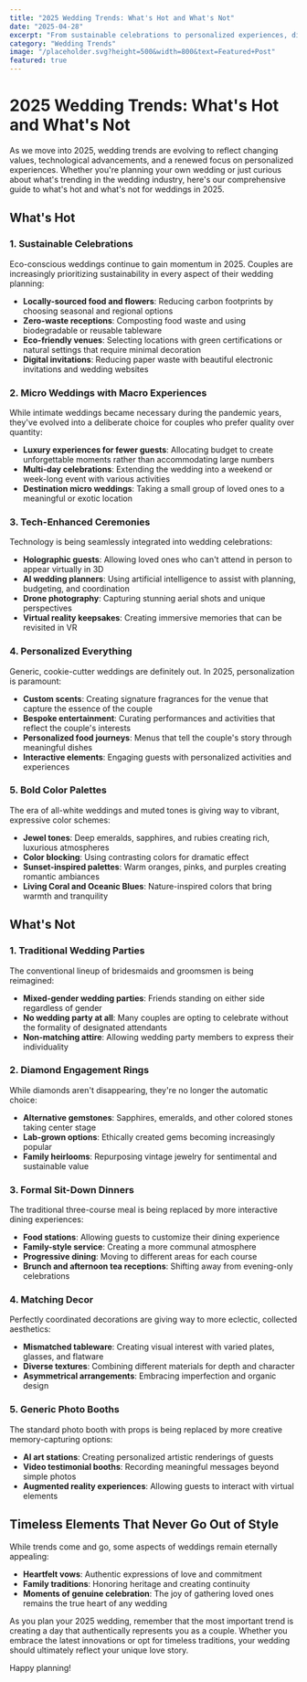 ```yaml
---
title: "2025 Wedding Trends: What's Hot and What's Not"
date: "2025-04-28"
excerpt: "From sustainable celebrations to personalized experiences, discover the top wedding trends for 2025 that will make your special day unforgettable and uniquely yours."
category: "Wedding Trends"
image: "/placeholder.svg?height=500&width=800&text=Featured+Post"
featured: true
---
```


# 2025 Wedding Trends: What's Hot and What's Not

As we move into 2025, wedding trends are evolving to reflect changing values, technological advancements, and a renewed focus on personalized experiences. Whether you're planning your own wedding or just curious about what's trending in the wedding industry, here's our comprehensive guide to what's hot and what's not for weddings in 2025.

## What's Hot

### 1. Sustainable Celebrations

Eco-conscious weddings continue to gain momentum in 2025. Couples are increasingly prioritizing sustainability in every aspect of their wedding planning:

- **Locally-sourced food and flowers**: Reducing carbon footprints by choosing seasonal and regional options
- **Zero-waste receptions**: Composting food waste and using biodegradable or reusable tableware
- **Eco-friendly venues**: Selecting locations with green certifications or natural settings that require minimal decoration
- **Digital invitations**: Reducing paper waste with beautiful electronic invitations and wedding websites

### 2. Micro Weddings with Macro Experiences

While intimate weddings became necessary during the pandemic years, they've evolved into a deliberate choice for couples who prefer quality over quantity:

- **Luxury experiences for fewer guests**: Allocating budget to create unforgettable moments rather than accommodating large numbers
- **Multi-day celebrations**: Extending the wedding into a weekend or week-long event with various activities
- **Destination micro weddings**: Taking a small group of loved ones to a meaningful or exotic location

### 3. Tech-Enhanced Ceremonies

Technology is being seamlessly integrated into wedding celebrations:

- **Holographic guests**: Allowing loved ones who can't attend in person to appear virtually in 3D
- **AI wedding planners**: Using artificial intelligence to assist with planning, budgeting, and coordination
- **Drone photography**: Capturing stunning aerial shots and unique perspectives
- **Virtual reality keepsakes**: Creating immersive memories that can be revisited in VR

### 4. Personalized Everything

Generic, cookie-cutter weddings are definitely out. In 2025, personalization is paramount:

- **Custom scents**: Creating signature fragrances for the venue that capture the essence of the couple
- **Bespoke entertainment**: Curating performances and activities that reflect the couple's interests
- **Personalized food journeys**: Menus that tell the couple's story through meaningful dishes
- **Interactive elements**: Engaging guests with personalized activities and experiences

### 5. Bold Color Palettes

The era of all-white weddings and muted tones is giving way to vibrant, expressive color schemes:

- **Jewel tones**: Deep emeralds, sapphires, and rubies creating rich, luxurious atmospheres
- **Color blocking**: Using contrasting colors for dramatic effect
- **Sunset-inspired palettes**: Warm oranges, pinks, and purples creating romantic ambiances
- **Living Coral and Oceanic Blues**: Nature-inspired colors that bring warmth and tranquility

## What's Not

### 1. Traditional Wedding Parties

The conventional lineup of bridesmaids and groomsmen is being reimagined:

- **Mixed-gender wedding parties**: Friends standing on either side regardless of gender
- **No wedding party at all**: Many couples are opting to celebrate without the formality of designated attendants
- **Non-matching attire**: Allowing wedding party members to express their individuality

### 2. Diamond Engagement Rings

While diamonds aren't disappearing, they're no longer the automatic choice:

- **Alternative gemstones**: Sapphires, emeralds, and other colored stones taking center stage
- **Lab-grown options**: Ethically created gems becoming increasingly popular
- **Family heirlooms**: Repurposing vintage jewelry for sentimental and sustainable value

### 3. Formal Sit-Down Dinners

The traditional three-course meal is being replaced by more interactive dining experiences:

- **Food stations**: Allowing guests to customize their dining experience
- **Family-style service**: Creating a more communal atmosphere
- **Progressive dining**: Moving to different areas for each course
- **Brunch and afternoon tea receptions**: Shifting away from evening-only celebrations

### 4. Matching Decor

Perfectly coordinated decorations are giving way to more eclectic, collected aesthetics:

- **Mismatched tableware**: Creating visual interest with varied plates, glasses, and flatware
- **Diverse textures**: Combining different materials for depth and character
- **Asymmetrical arrangements**: Embracing imperfection and organic design

### 5. Generic Photo Booths

The standard photo booth with props is being replaced by more creative memory-capturing options:

- **AI art stations**: Creating personalized artistic renderings of guests
- **Video testimonial booths**: Recording meaningful messages beyond simple photos
- **Augmented reality experiences**: Allowing guests to interact with virtual elements

## Timeless Elements That Never Go Out of Style

While trends come and go, some aspects of weddings remain eternally appealing:

- **Heartfelt vows**: Authentic expressions of love and commitment
- **Family traditions**: Honoring heritage and creating continuity
- **Moments of genuine celebration**: The joy of gathering loved ones remains the true heart of any wedding

As you plan your 2025 wedding, remember that the most important trend is creating a day that authentically represents you as a couple. Whether you embrace the latest innovations or opt for timeless traditions, your wedding should ultimately reflect your unique love story.

Happy planning!
